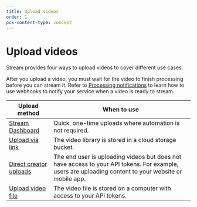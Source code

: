 ```yaml
---
title: Upload videos
order: 1
pcx-content-type: concept
---
```


# Upload videos

Stream provides four ways to upload videos to cover different use cases. 

After you upload a video, you must wait for the video to finish processing before you can stream it. Refer to [Processing notifications](/how-to/use-webhooks) to learn how to use webhooks to notify your service when a video is ready to stream.

<TableWrap>

| Upload method | When to use |
|------------------|-------------|
| [Stream Dashboard](https://dash.cloudflare.com?to=/:account/stream) | Quick, one-time uploads where automation is not required. |
| [Upload via link](/uploading-videos/upload-via-link) | The video library is stored in a cloud storage bucket. |
| [Direct creator uploads](/uploading-videos/direct-creator-uploads) | The end user is uploading videos but does not have access to your API tokens. For example, users are uploading content to your website or mobile app. |
| [Upload video file](/uploading-videos/upload-video-file) | The video file is stored on a computer with access to your API tokens. |

</TableWrap>
